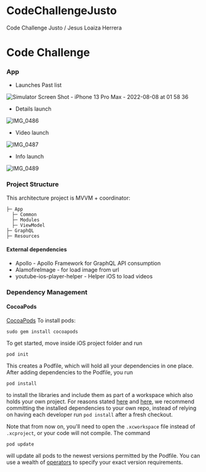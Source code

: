 # CodeChallengeJusto
Code Challenge Justo / Jesus Loaiza Herrera


#  Code Challenge


### App

- Launches Past list 

![Simulator Screen Shot - iPhone 13 Pro Max - 2022-08-08 at 01 58 36](https://user-images.githubusercontent.com/77905244/183358257-3d4dab2c-9aa4-4db5-a0aa-afc99950edd3.png)


- Details launch

![IMG_0486](https://user-images.githubusercontent.com/77905244/183357809-efa3bc49-b39f-486f-a9ea-65c3abafb9ef.PNG)

- Video launch

![IMG_0487](https://user-images.githubusercontent.com/77905244/183357887-17056e77-d1ff-46dd-a435-24c3e210b957.PNG)

- Info launch

![IMG_0489](https://user-images.githubusercontent.com/77905244/183357945-0c77d117-039b-4242-a922-8a88b00ce8c4.PNG)


### Project Structure

This architecture project is MVVM + coordinator:

    ├─ App
      ├─ Common
      ├─ Modules
      ├─ ViewModel
    ├─ GraphQL
    ├─ Resources


#### External dependencies

- Apollo - Apollo Framework for GraphQL API consumption
- AlamofireImage - for load image from url
- youtube-ios-player-helper - Helper iOS to load videos



### Dependency Management

#### CocoaPods

[CocoaPods][cocoapods] To install pods:

    sudo gem install cocoapods

To get started, move inside iOS project folder and run

    pod init

This creates a Podfile, which will hold all your dependencies in one place. After adding dependencies to the Podfile, you run

    pod install

to install the libraries and include them as part of a workspace which also holds your own project. For reasons stated [here][committing-pods-cocoapods] and [here][committing-pods], we recommend committing the installed dependencies to your own repo, instead of relying on having each developer run `pod install` after a fresh checkout.

Note that from now on, you'll need to open the `.xcworkspace` file instead of `.xcproject`, or your code will not compile. The command

    pod update

will update all pods to the newest versions permitted by the Podfile. You can use a wealth of [operators][cocoapods-pod-syntax] to specify your exact version requirements.

[cocoapods]: https://cocoapods.org/
[cocoapods-pod-syntax]: http://guides.cocoapods.org/syntax/podfile.html#pod
[committing-pods]: https://www.dzombak.com/blog/2014/03/including-pods-in-source-control.html
[committing-pods-cocoapods]: https://guides.cocoapods.org/using/using-cocoapods.html#should-i-check-the-pods-directory-into-source-control
